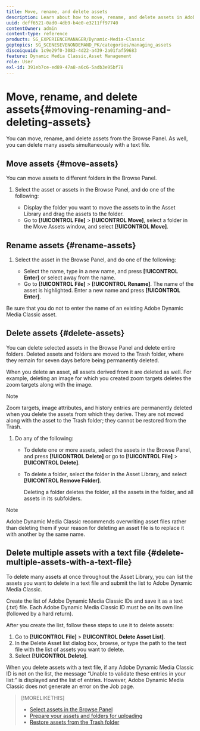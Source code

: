```yaml
---
title: Move, rename, and delete assets
description: Learn about how to move, rename, and delete assets in Adobe Dynamic Media Classic.
uuid: deff6521-0ad0-4db9-b4e0-e3211ff97740
contentOwner: admin
content-type: reference
products: SG_EXPERIENCEMANAGER/Dynamic-Media-Classic
geptopics: SG_SCENESEVENONDEMAND_PK/categories/managing_assets
discoiquuid: 1c9e29f0-3083-4d22-a439-2a01faf59683
feature: Dynamic Media Classic,Asset Management
role: User
exl-id: 391eb7ce-ed89-47a8-a6c6-5adb3e95bf78
---
```

# Move, rename, and delete assets{#moving-renaming-and-deleting-assets}

You can move, rename, and delete assets from the Browse Panel. As well, you can delete many assets simultaneously with a text file.

## Move assets {#move-assets}

You can move assets to different folders in the Browse Panel.

1. Select the asset or assets in the Browse Panel, and do one of the following:

    * Display the folder you want to move the assets to in the Asset Library and drag the assets to the folder.
    * Go to **[!UICONTROL File]** > **[!UICONTROL Move]**, select a folder in the Move Assets window, and select **[!UICONTROL Move]**.

## Rename assets {#rename-assets}

1. Select the asset in the Browse Panel, and do one of the following:

    * Select the name, type in a new name, and press **[!UICONTROL Enter]** or select away from the name.
    * Go to **[!UICONTROL File]** > **[!UICONTROL Rename]**. The name of the asset is highlighted. Enter a new name and press **[!UICONTROL Enter]**.

Be sure that you do not to enter the name of an existing Adobe Dynamic Media Classic asset.

## Delete assets {#delete-assets}

You can delete selected assets in the Browse Panel and delete entire folders. Deleted assets and folders are moved to the Trash folder, where they remain for seven days before being permanently deleted.

When you delete an asset, all assets derived from it are deleted as well. For example, deleting an image for which you created zoom targets deletes the zoom targets along with the image.

>[!NOTE]
>
>Zoom targets, image attributes, and history entries are permanently deleted when you delete the assets from which they derive. They are not moved along with the asset to the Trash folder; they cannot be restored from the Trash.

1. Do any of the following:

    * To delete one or more assets, select the assets in the Browse Panel, and press **[!UICONTROL Delete]** or go to **[!UICONTROL File]** > **[!UICONTROL Delete]**.
    * To delete a folder, select the folder in the Asset Library, and select **[!UICONTROL Remove Folder]**.

      Deleting a folder deletes the folder, all the assets in the folder, and all assets in its subfolders.

>[!NOTE]
>
>Adobe Dynamic Media Classic recommends overwriting asset files rather than deleting them if your reason for deleting an asset file is to replace it with another by the same name.

## Delete multiple assets with a text file {#delete-multiple-assets-with-a-text-file}

To delete many assets at once throughout the Asset Library, you can list the assets you want to delete in a text file and submit the list to Adobe Dynamic Media Classic.

Create the list of Adobe Dynamic Media Classic IDs and save it as a text (.txt) file. Each Adobe Dynamic Media Classic ID must be on its own line (followed by a hard return).

After you create the list, follow these steps to use it to delete assets:

1. Go to **[!UICONTROL File]** > **[!UICONTROL Delete Asset List]**.
1. In the Delete Asset list dialog box, browse, or type the path to the text file with the list of assets you want to delete.
1. Select **[!UICONTROL Delete]**.

When you delete assets with a text file, if any Adobe Dynamic Media Classic ID is not on the list, the message “Unable to validate these entries in your list:” is displayed and the list of entries. However, Adobe Dynamic Media Classic does not generate an error on the Job page.

>[!MORELIKETHIS]
>
>* [Select assets in the Browse Panel](selecting-assets-browse-panel.md#selecting_assets_in_the_browse_panel)
>* [Prepare your assets and folders for uploading](uploading-files.md#preparing_your_assets_and_folders_for_uploading)
>* [Restore assets from the Trash folder](trash-folder.md#restoring_assets_from_the_trash_folder)

